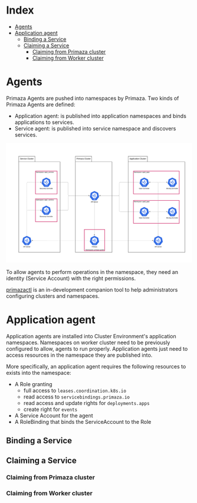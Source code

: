 # Index
<!-- vim-markdown-toc GFM -->

* [Agents](#agents)
* [Application agent](#application-agent)
    * [Binding a Service](#binding-a-service)
    * [Claiming a Service](#claiming-a-service)
        * [Claiming from Primaza cluster](#claiming-from-primaza-cluster)
        * [Claiming from Worker cluster](#claiming-from-worker-cluster)

<!-- vim-markdown-toc -->
# Agents

Primaza Agents are pushed into namespaces by Primaza.
Two kinds of Primaza Agents are defined:

* Application agent: is published into application namespaces and binds applications to services.
* Service agent: is published into service namespace and discovers services.

![image](../imgs/architecture-agents.png)

To allow agents to perform operations in the namespace, they need an identity (Service Account) with the right permissions.

[primazactl](https://github.com/primaza/primazactl) is an in-development companion tool to help administrators configuring clusters and namespaces.


# Application agent

Application agents are installed into Cluster Environment's application namespaces.
Namespaces on worker cluster need to be previously configured to allow, agents to run properly.
Application agents just need to access resources in the namespace they are published into.

More specifically, an application agent requires the following resources to exists into the namespace:

* A Role granting
    * full access to `leases.coordination.k8s.io`
    * read access to `servicebindings.primaza.io`
    * read access and update rights for `deployments.apps`
    * create right for `events`
* A Service Account for the agent
* A RoleBinding that binds the ServiceAccount to the Role


## Binding a Service

<!-- TODO: -->

## Claiming a Service

<!-- TODO: -->

### Claiming from Primaza cluster

<!-- TODO: -->

### Claiming from Worker cluster

<!-- TODO: -->

